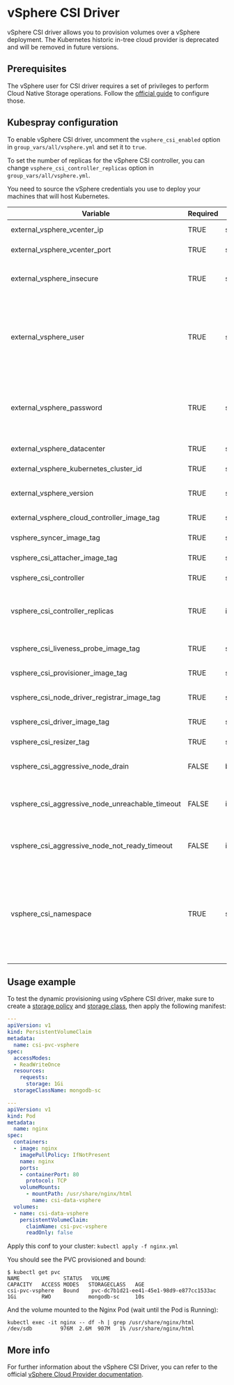 # vSphere CSI Driver

vSphere CSI driver allows you to provision volumes over a vSphere deployment. The Kubernetes historic in-tree cloud provider is deprecated and will be removed in future versions.

## Prerequisites

The vSphere user for CSI driver requires a set of privileges to perform Cloud Native Storage operations. Follow the [official guide](https://vsphere-csi-driver.sigs.k8s.io/driver-deployment/prerequisites.html#roles_and_privileges) to configure those.

## Kubespray configuration

To enable vSphere CSI driver, uncomment the `vsphere_csi_enabled` option in `group_vars/all/vsphere.yml` and set it to `true`.

To set the number of replicas for the vSphere CSI controller, you can change `vsphere_csi_controller_replicas` option in `group_vars/all/vsphere.yml`.

You need to source the vSphere credentials you use to deploy your machines that will host Kubernetes.

| Variable                                        | Required | Type    | Choices         | Default                 | Comment                                                                                                                     |
|-------------------------------------------------|----------|---------|-----------------|-------------------------|-----------------------------------------------------------------------------------------------------------------------------|
| external_vsphere_vcenter_ip                     | TRUE     | string  |                 |                         | IP/URL of the vCenter                                                                                                       |
| external_vsphere_vcenter_port                   | TRUE     | string  |                 | "443"                   | Port of the vCenter API                                                                                                     |
| external_vsphere_insecure                       | TRUE     | string  | "true", "false" | "true"                  | set to "true" if the host above uses a self-signed cert                                                                     |
| external_vsphere_user                           | TRUE     | string  |                 |                         | User name for vCenter with required privileges (Can also be specified with the `VSPHERE_USER` environment variable)         |
| external_vsphere_password                       | TRUE     | string  |                 |                         | Password for vCenter (Can also be specified with the `VSPHERE_PASSWORD` environment variable)                               |
| external_vsphere_datacenter                     | TRUE     | string  |                 |                         | Datacenter name to use                                                                                                      |
| external_vsphere_kubernetes_cluster_id          | TRUE     | string  |                 | "kubernetes-cluster-id" | Kubernetes cluster ID to use                                                                                                |
| external_vsphere_version                        | TRUE     | string  |                 | "7.0u1"                 | Vmware Vsphere version where located all VMs                                                                                |
| external_vsphere_cloud_controller_image_tag     | TRUE     | string  |                 | "v1.31.0"               | CPI manager image tag to use                                                                                                |
| vsphere_syncer_image_tag                        | TRUE     | string  |                 | "v3.1.1"                | Syncer image tag to use                                                                                                     |
| vsphere_csi_attacher_image_tag                  | TRUE     | string  |                 | "v4.3.0"                | CSI attacher image tag to use                                                                                               |
| vsphere_csi_controller                          | TRUE     | string  |                 | "v3.1.1"                | CSI controller image tag to use                                                                                             |
| vsphere_csi_controller_replicas                 | TRUE     | integer |                 | 1                       | Number of pods Kubernetes should deploy for the CSI controller                                                              |
| vsphere_csi_liveness_probe_image_tag            | TRUE     | string  |                 | "v2.10.0"               | CSI liveness probe image tag to use                                                                                         |
| vsphere_csi_provisioner_image_tag               | TRUE     | string  |                 | "v2.1.0"                | CSI provisioner image tag to use                                                                                            |
| vsphere_csi_node_driver_registrar_image_tag     | TRUE     | string  |                 | "v3.5.0"                | CSI node driver registrar image tag to use                                                                                  |
| vsphere_csi_driver_image_tag                    | TRUE     | string  |                 | "v3.3.1"                | CSI driver image tag to use                                                                                                 |
| vsphere_csi_resizer_tag                         | TRUE     | string  |                 | "v1.8.0"                | CSI resizer image tag to use                                                                                                |
| vsphere_csi_aggressive_node_drain               | FALSE    | boolean |                 | false                   | Enable aggressive node drain strategy                                                                                       |
| vsphere_csi_aggressive_node_unreachable_timeout | FALSE    | int     |                 | 300                     | Timeout till node will be drained when it in an unreachable state                                                           |
| vsphere_csi_aggressive_node_not_ready_timeout   | FALSE    | int     |                 | 300                     | Timeout till node will be drained when it in not-ready state                                                                |
| vsphere_csi_namespace                           | TRUE     | string  |                 | "kube-system"           | vSphere CSI namespace to use; kube-system for backward compatibility, should be change to vmware-system-csi on the long run |

## Usage example

To test the dynamic provisioning using vSphere CSI driver, make sure to create a [storage policy](https://github.com/kubernetes/cloud-provider-vsphere/blob/master/docs/book/tutorials/kubernetes-on-vsphere-with-kubeadm.md#create-a-storage-policy) and [storage class](https://github.com/kubernetes/cloud-provider-vsphere/blob/master/docs/book/tutorials/kubernetes-on-vsphere-with-kubeadm.md#create-a-storageclass), then apply the following manifest:

```yml
---
apiVersion: v1
kind: PersistentVolumeClaim
metadata:
  name: csi-pvc-vsphere
spec:
  accessModes:
  - ReadWriteOnce
  resources:
    requests:
      storage: 1Gi
  storageClassName: mongodb-sc

---
apiVersion: v1
kind: Pod
metadata:
  name: nginx
spec:
  containers:
  - image: nginx
    imagePullPolicy: IfNotPresent
    name: nginx
    ports:
    - containerPort: 80
      protocol: TCP
    volumeMounts:
      - mountPath: /usr/share/nginx/html
        name: csi-data-vsphere
  volumes:
  - name: csi-data-vsphere
    persistentVolumeClaim:
      claimName: csi-pvc-vsphere
      readOnly: false
```

Apply this conf to your cluster: ```kubectl apply -f nginx.yml```

You should see the PVC provisioned and bound:

```ShellSession
$ kubectl get pvc
NAME              STATUS   VOLUME                                     CAPACITY   ACCESS MODES   STORAGECLASS   AGE
csi-pvc-vsphere   Bound    pvc-dc7b1d21-ee41-45e1-98d9-e877cc1533ac   1Gi        RWO            mongodb-sc     10s
```

And the volume mounted to the Nginx Pod (wait until the Pod is Running):

```ShellSession
kubectl exec -it nginx -- df -h | grep /usr/share/nginx/html
/dev/sdb         976M  2.6M  907M   1% /usr/share/nginx/html
```

## More info

For further information about the vSphere CSI Driver, you can refer to the official [vSphere Cloud Provider documentation](https://cloud-provider-vsphere.sigs.k8s.io/container_storage_interface.html).
